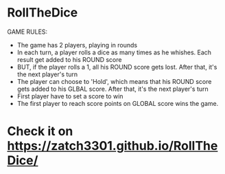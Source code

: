 # RollTheDice
 
GAME RULES:

- The game has 2 players, playing in rounds
- In each turn, a player rolls a dice as many times as he whishes. Each result get added to his ROUND score
- BUT, if the player rolls a 1, all his ROUND score gets lost. After that, it's the next player's turn
- The player can choose to 'Hold', which means that his ROUND score gets added to his GLBAL score. After that, it's the next player's turn
- First player have to set a score to win
- The first player to reach score points on GLOBAL score wins the game.
 
# Check it on https://zatch3301.github.io/RollTheDice/
